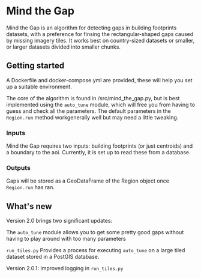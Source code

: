 # Mind the Gap

Mind the Gap is an algorithm for detecting gaps in building footprints datasets, with a preference for finsing the rectangular-shaped gaps caused by missing imagery tiles. It works best on country-sized datasets or smaller, or larger datasets divided into smaller chunks.

## Getting started

A Dockerfile and docker-compose.yml are provided, these will help you set up a suitable environment.

The core of the algorithm is found in /src/mind_the_gap.py, but is best implemented using the `auto_tune` module, which will free you from having to guess and check all the parameters. The default parameters in the `Region.run` method workgenerally well but may need a little tweaking.

### Inputs

Mind the Gap requires two inputs: building footprints (or just centroids) and a boundary to the aoi. Currently, it is set up to read these from a database.

### Outputs

Gaps will be stored as a GeoDataFrame of the Region object once `Region.run` has ran.

## What's new

Version 2.0 brings two significant updates:

The `auto_tune` module allows you to get some pretty good gaps without having to play around with too many parameters

`run_tiles.py` Provides a process for executing `auto_tune` on a large tiled dataset stored in a PostGIS database.

Version 2.0.1: Improved logging in `run_tiles.py`